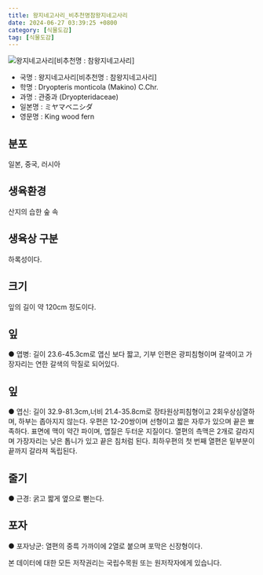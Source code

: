 ```yaml
---
title: 왕지네고사리_비추천명참왕지네고사리
date: 2024-06-27 03:39:25 +0800
category: [식물도감]
tag: [식물도감]
---
```




![왕지네고사리[비추천명 : 참왕지네고사리]](/fileUpload/plants/basic/Dryopteridaceae/Dryopteris/3525/1_th2.JPG)
- 국명 : 왕지네고사리[비추천명 : 참왕지네고사리]
- 학명 : Dryopteris monticola (Makino) C.Chr.
- 과명 : 관중과 (Dryopteridaceae)
- 일본명 : ミヤマベニシダ
- 영문명 : King wood fern


## 분포
일본, 중국, 러시아 
## 생육환경
산지의 습한 숲 속
## 생육상 구분
하록성이다. 
## 크기
잎의 길이 약 120cm 정도이다.
## 잎
● 엽병: 길이 23.6-45.3cm로 엽신 보다 짧고, 기부 인편은 광피침형이며 갈색이고 가장자리는 연한 갈색의 막질로 되어있다. 
## 잎
● 엽신: 길이 32.9-81.3cm,너비 21.4-35.8cm로 장타원상피침형이고 2회우상심열하며, 하부는 좁아지지 않는다. 우편은 12-20쌍이며 선형이고 짧은 자루가 있으며 끝은 뾰족하다. 표면에 맥이 약간 파이며, 엽질은 두터운 지질이다. 열편의 측맥은 2개로 갈라지며 가장자리는 낮은 톱니가 있고 끝은 침처럼 된다. 최하우편의 첫 번째 열편은 밑부분이 끝까지 갈라져 독립된다. 
## 줄기
● 근경: 굵고 짧게 옆으로 뻗는다. 
## 포자
● 포자낭군: 열편의 중륵 가까이에 2열로 붙으며 포막은 신장형이다. 






본 데이터에 대한 모든 저작권리는 국립수목원 또는 원저작자에게 있습니다.
